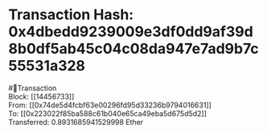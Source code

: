 
Transaction Hash: 0x4dbedd9239009e3df0dd9af39d8b0df5ab45c04c08da947e7ad9b7c55531a328
====================================================================================
  
#💸Transaction  
Block: [[14456733]]  
From: [[0x74de5d4fcbf63e00296fd95d33236b9794016631]]  
To: [[0x223022f85ba588c61b040e65ca49eba5d675d5d2]]  
Transferred: 0.8931685941529998 Ether